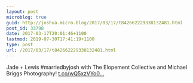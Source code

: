 ```yaml
---
layout: post
microblog: true
guid: http://joshua.micro.blog/2017/03/17/t842662229338132481.html
post_id: 33798
date: 2017-03-17T20:01:46+1100
lastmod: 2019-07-30T17:41:19+1100
type: post
url: /2017/03/17/t842662229338132481.html
---
```

Jade + Lewis #marriedbyjosh with The Elopement Collective and Michael Briggs Photography! [t.co/wQ5xzVYo0...](https://t.co/wQ5xzVYo0d)
